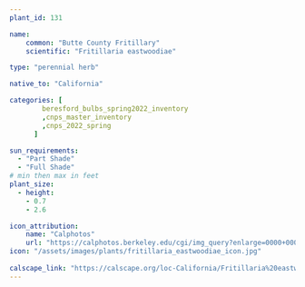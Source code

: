 ```yaml
---
plant_id: 131

name: 
    common: "Butte County Fritillary"  
    scientific: "Fritillaria eastwoodiae"  

type: "perennial herb"

native_to: "California"

categories: [
        beresford_bulbs_spring2022_inventory
        ,cnps_master_inventory
        ,cnps_2022_spring
      ]

sun_requirements:
  - "Part Shade"
  - "Full Shade"
# min then max in feet
plant_size:
  - height: 
    - 0.7
    - 2.6

icon_attribution: 
    name: "Calphotos"
    url: "https://calphotos.berkeley.edu/cgi/img_query?enlarge=0000+0000+0715+2182"
icon: "/assets/images/plants/fritillaria_eastwoodiae_icon.jpg"
 
calscape_link: "https://calscape.org/loc-California/Fritillaria%20eastwoodiea(%20)"
---
```

